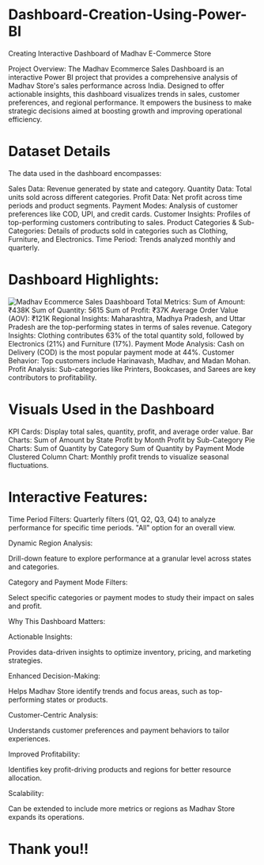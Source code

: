 
# Dashboard-Creation-Using-Power-BI
Creating Interactive Dashboard of Madhav E-Commerce Store

Project Overview: The Madhav Ecommerce Sales Dashboard is an  interactive Power BI project that provides a comprehensive analysis of Madhav Store's sales performance across India. Designed to offer actionable insights, this dashboard visualizes trends in sales, customer preferences, and regional performance. It empowers the business to make strategic decisions aimed at boosting growth and improving operational efficiency.

# Dataset Details
The data used in the dashboard encompasses:

Sales Data: Revenue generated by state and category.
Quantity Data: Total units sold across different categories.
Profit Data: Net profit across time periods and product segments.
Payment Modes: Analysis of customer preferences like COD, UPI, and credit cards.
Customer Insights: Profiles of top-performing customers contributing to sales.
Product Categories & Sub-Categories: Details of products sold in categories such as Clothing, Furniture, and Electronics.
Time Period: Trends analyzed monthly and quarterly.

# Dashboard Highlights:
![Madhav Ecommerce Sales Daashboard](https://github.com/user-attachments/assets/28b523ce-8119-4cf9-a0e0-acf9d2beca32)
Total Metrics: Sum of Amount: ₹438K Sum of Quantity: 5615 Sum of Profit: ₹37K Average Order Value (AOV): ₹121K Regional Insights: Maharashtra, Madhya Pradesh, and Uttar Pradesh are the top-performing states in terms of sales revenue. Category Insights: Clothing contributes 63% of the total quantity sold, followed by Electronics (21%) and Furniture (17%). Payment Mode Analysis: Cash on Delivery (COD) is the most popular payment mode at 44%. Customer Behavior: Top customers include Harinavash, Madhav, and Madan Mohan. Profit Analysis: Sub-categories like Printers, Bookcases, and Sarees are key contributors to profitability.

# Visuals Used in the Dashboard

KPI Cards: Display total sales, quantity, profit, and average order value. Bar Charts: Sum of Amount by State Profit by Month Profit by Sub-Category Pie Charts: Sum of Quantity by Category Sum of Quantity by Payment Mode Clustered Column Chart: Monthly profit trends to visualize seasonal fluctuations.

# Interactive Features:

Time Period Filters: Quarterly filters (Q1, Q2, Q3, Q4) to analyze performance for specific time periods. "All" option for an overall view.

Dynamic Region Analysis:

Drill-down feature to explore performance at a granular level across states and categories.

Category and Payment Mode Filters:

Select specific categories or payment modes to study their impact on sales and profit.

Why This Dashboard Matters:

Actionable Insights:

Provides data-driven insights to optimize inventory, pricing, and marketing strategies.

Enhanced Decision-Making:

Helps Madhav Store identify trends and focus areas, such as top-performing states or products.

Customer-Centric Analysis:

Understands customer preferences and payment behaviors to tailor experiences.

Improved Profitability:

Identifies key profit-driving products and regions for better resource allocation.

Scalability:

Can be extended to include more metrics or regions as Madhav Store expands its operations.

# Thank you!!


